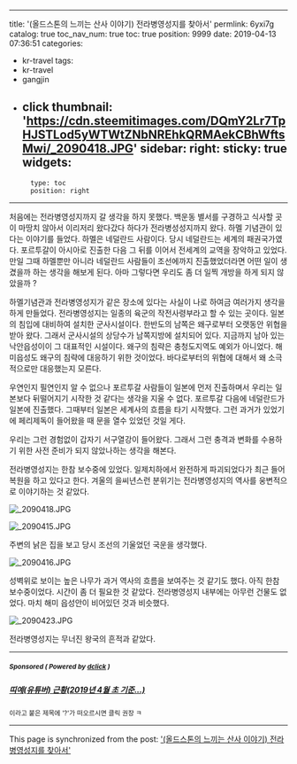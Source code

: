 
---
title: '(올드스톤의 느끼는 산사 이야기) 전라병영성지를 찾아서'
permlink: 6yxi7g
catalog: true
toc_nav_num: true
toc: true
position: 9999
date: 2019-04-13 07:36:51
categories:
- kr-travel
tags:
- kr-travel
- gangjin
- click
thumbnail: 'https://cdn.steemitimages.com/DQmY2Lr7TpHJSTLod5yWTWtZNbNREhkQRMAekCBhWftsMwi/_2090418.JPG'
sidebar:
    right:
        sticky: true
widgets:
    -
        type: toc
        position: right
---


처음에는 전라병영성지까지 갈 생각을 하지 못했다. 백운동 별서를 구경하고 식사할 곳이 마땅치 않아서 이리저리 왔다갔다 하다가 전라병성성지까지 왔다. 하멜 기념관이 있다는 이야기를 들었다. 하멜은 네덜란드 사람이다. 당시 네덜란드는 세계의 패권국가였다. 포르투갈이 아시아로 진출한 다음 그 뒤를 이어서 전세계의 교역을 장악하고 있었다. 만일 그때 하멜뿐만 아니라 네덜란드 사람들이 조선에까지 진출했었더라면 어떤 일이 생겼을까 하는 생각을 해보게 된다. 아마 그렇다면 우리도 좀 더 일찍 개방을 하게 되지 않았을까 ?

하멜기념관과 전라병영성지가 같은 장소에 있다는 사실이 나로 하여금 여러가지 생각을 하게 만들었다. 전라병영성지는 일종의 육군의 작전사령부라고 할 수 있는 곳이다. 일본의 침입에 대비하여 설치한 군사시설이다. 한반도의 남쪽은 왜구로부터 오랫동안 위협을 받아 왔다. 그래서 군사시설의 상당수가 남쪽지방에 설치되어 있다. 지금까지 남아 있는 낙안읍성이이 그 대표적인 시설이다. 왜구의 침략은 충청도지역도 예외가 아니었다. 해미읍성도 왜구의 침략에 대응하기 위한 것이었다. 바다로부터의 위협에 대해서 왜 소극적으로만 대응했는지 모른다. 

우연인지 필연인지 알 수 없으나 포르투갈 사람들이 일본에 먼저 진출하며서 우리는 일본보다 뒤떨어지기 시작한 것 같다는 생각을 지울 수 없다. 포르투갈 다음에 네덜란드가 일본에 진출했다. 그때부터 일본은 세계사의 흐름을 타기 시작했다. 그런 과거가 있었기에 페리제독이 들어왔을 때 문을 열수 있었던 것일 게다.

우리는 그런 경험없이 갑자기 서구열강이 들어왔다. 그래서 그런 충격과 변화를 수용하기 위한 사전 준비가 되지 않았나하는 생각을 해본다. 

전라병영성지는 한참 보수중에 있었다. 일제치하에서 완전하게 파괴되었다가 최근 들어 복원을 하고 있다고 한다.  겨울의 을씨년스런 분위기는 전라병영성지의 역사를 웅변적으로 이야기하는 것 같았다. 

![_2090418.JPG](https://cdn.steemitimages.com/DQmY2Lr7TpHJSTLod5yWTWtZNbNREhkQRMAekCBhWftsMwi/_2090418.JPG)

![_2090415.JPG](https://cdn.steemitimages.com/DQmaNNdPkZAoUPb2SnDpH5AUqFBuVrY5zh4HVXnXNfEfme3/_2090415.JPG)

주변의 낡은 집을 보고 당시 조선의 기울었던 국운을 생각했다. 

![_2090416.JPG](https://cdn.steemitimages.com/DQmbAxjNjRjvtmFpYjLyB73X7P2f5tCwwYCHno7GMgisF52/_2090416.JPG)

성벽위로 보이는 높은 나무가 과거 역사의 흐름을 보여주는 것 같기도 했다. 
아직 한참 보수중이었다. 시간이 좀 더 필요한 것 같았다. 전라병영성지 내부에는 아무런 건물도 없었다. 마치 해미 읍성안이 비어있던 것과 비슷했다. 

![_2090423.JPG](https://cdn.steemitimages.com/DQmTnNCWrnbcDfD9qhuTeLEgDBm9XA9mbkaStWk2py6FNQJ/_2090423.JPG)

전라병영성지는 무너진 왕국의 흔적과 같았다.

---

#####  <sub> **Sponsored ( Powered by [dclick](https://www.dclick.io) )** </sub>
##### [띠예(유튜버) 근황(2019년 4월 초 기준...)](https://api.dclick.io/v1/c?x=eyJhbGciOiJIUzI1NiIsInR5cCI6IkpXVCJ9.eyJjIjoib2xkc3RvbmUiLCJzIjoiNnl4aTdnIiwiYSI6WyJ0LTE3NjkiXSwidXJsIjoiaHR0cHM6Ly9zdGVlbWl0LmNvbS9rci9Ac2luZG9qYS8yMDE5LTQiLCJpYXQiOjE1NTUxNDEwODYsImV4cCI6MTg3MDUwMTA4Nn0.M_NbwlI3xBob85TxvJerK4w4njjfSQjmyWiCQKXbElw)
<sup>이라고 붙은 제목에 '?'가 떠오르시면 클릭 권장 ㅋ</sup>


- - -

This page is synchronized from the post: ['(올드스톤의 느끼는 산사 이야기) 전라병영성지를 찾아서'](https://steemit.com/@oldstone/6yxi7g)
